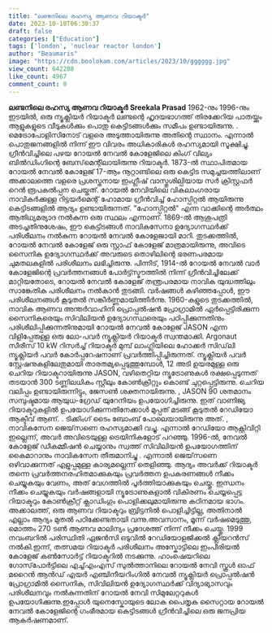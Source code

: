 ```yaml
---
title: "ലണ്ടനിലെ രഹസ്യ ആണവ റിയാക്ടർ"
date: 2023-10-10T06:30:37
draft: false
categories: ["Education"]
tags: ['london', 'nuclear reactor london']
author: "Beaumaris"
image: "https://cdn.boolokam.com/articles/2023/10/gggggg.jpg"
view_count: 642288
like_count: 4967
comment_count: 0
---
```


**ലണ്ടനിലെ രഹസ്യ ആണവ റിയാക്ടർ** **Sreekala Prasad** 1962-നും 1996-നും ഇടയിൽ, ഒരു ന്യൂക്ലിയർ റിയാക്ടർ ലണ്ടന്റെ ഹൃദയഭാഗത്ത് തിരക്കേറിയ പാതയ്ക്കും ആളുകളുടെ വീടുകൾക്കും പൊതു കെട്ടിടങ്ങൾക്കും സമീപം ഉണ്ടായിരുന്നു. . മെട്രോപോളിസിനോട് വളരെ അടുത്തായിരുന്നു അതിന്റെ സ്ഥാനം. എന്നാൽ പൊതുജനങ്ങളിൽ നിന്ന് ഈ വിവരം അധികാരികൾ രഹസ്യമായി സൂക്ഷിച്ചു. ഗ്രീൻവിച്ചിലെ പഴയ റോയൽ നേവൽ കോളേജിലെ കിംഗ് വില്യം ബിൽഡിംഗിന്റെ ബേസ്‌മെന്റിലായിരുന്നു റിയാക്ടർ. 1873-ൽ സ്ഥാപിതമായ റോയൽ നേവൽ കോളേജ് 17-ആം നൂറ്റാണ്ടിലെ ഒരു കെട്ടിട സമുച്ചയത്തിലാണ് അക്കാലത്തെ വളരെ പ്രശസ്തനായ ഇംഗ്ലീഷ് വാസ്തുശില്പിയായ സർ ക്രിസ്റ്റഫർ റെൻ രൂപകൽപ്പന ചെയ്തത്. റോയൽ നേവിയിലെ വികലാംഗരായ നാവികർക്കുള്ള റിട്ടയർമെന്റ് ഹോമായ ഗ്രീൻവിച്ച് ഹോസ്പിറ്റൽ ആയിരുന്നു കെട്ടിടങ്ങളിൽ ആദ്യം ഉണ്ടായിരുന്നത്. "ഹോസ്പിറ്റൽ" എന്ന വാക്കിന്റെ അർത്ഥം ആതിഥ്യമര്യാദ നൽകുന്ന ഒരു സ്ഥലം എന്നാണ്. 1869-ൽ ആശുപത്രി അടച്ചതിനുശേഷം, ഈ കെട്ടിടങ്ങൾ നാവികസേനാ ഉദ്യോഗസ്ഥർക്ക് പരിശീലനം നൽകുന്ന റോയൽ നേവൽ കോളേജായി മാറി. തുടക്കത്തിൽ, റോയൽ നേവൽ കോളേജ് ഒരു സ്റ്റാഫ് കോളേജ് മാത്രമായിരുന്നു, അവിടെ സൈനിക ഉദ്യോഗസ്ഥർക്ക് അവരുടെ തൊഴിലിന്റെ ഭരണപരമായ ചുമതലകളിൽ പരിശീലനം ലഭിച്ചിരുന്നു. പിന്നീട്, 1914-ൽ റോയൽ നേവൽ വാർ കോളേജിന്റെ പ്രവർത്തനങ്ങൾ പോർട്ട്സ്മൗത്തിൽ നിന്ന് ഗ്രീൻവിച്ചിലേക്ക് മാറ്റിയതോടെ, റോയൽ നേവൽ കോളേജ് തന്ത്രപരമായ നാവിക യുദ്ധത്തിലും സാങ്കേതിക പരിശീലനം നൽകാൻ തുടങ്ങി. വർഷങ്ങൾ കഴിഞ്ഞപ്പോൾ, ഈ പരിശീലനങ്ങൾ കൂടുതൽ സങ്കീർണ്ണമായിത്തീർന്നു. 1960-കളുടെ തുടക്കത്തിൽ, നാവിക ആണവ അന്തർവാഹിനി പ്രൊപ്പൽഷൻ പ്രോഗ്രാമിൽ ഏർപ്പെട്ടിരിക്കുന്ന സൈനികരെയും സിവിലിയൻ ഉദ്യോഗസ്ഥരെയും പഠിപ്പിക്കുന്നതിനും പരിശീലിപ്പിക്കുന്നതിനുമായി റോയൽ നേവൽ കോളേജ് JASON എന്ന വിളിപ്പേരുള്ള ഒരു ലോ-പവർ ന്യൂക്ലിയർ റിയാക്ടർ സ്വന്തമാക്കി. Argonaut സീരീസ് 10 kW റിസർച്ച് റിയാക്ടർ മുമ്പ് ലാംഗ്ലിയിലെ ഹോക്കർ സിഡ്‌ലി ന്യൂക്ലിയർ പവർ കോർപ്പറേഷനാണ് പ്രവർത്തിപ്പിച്ചിരുന്നത്. ന്യൂക്ലിയർ പവർ സ്റ്റേഷനുകളിലേതുമായി താരതമ്യപ്പെടുത്തുമ്പോൾ, 12 അടി ഉയരമുള്ള ഒരു ചെറിയ റിയാക്ടറായിരുന്നു JASON, വഴിതെറ്റിയ ന്യൂട്രോണുകൾ രക്ഷപ്പെടുന്നത് തടയാൻ 300 ടണ്ണിലധികം സ്റ്റീലും കോൺക്രീറ്റും കൊണ്ട് ചുറ്റപ്പെട്ടിരുന്നു. ചെറിയ വലിപ്പം ഉണ്ടായിരുന്നിട്ടും, ജേസൺ ശക്തനായിരുന്നു. , JASON 90 ശതമാനം സമ്പുഷ്ടമായ ആയുധ-ഗ്രേഡ് യുറേനിയം ഉപയോഗിച്ചിരുന്നു. ഇത് വാണിജ്യ റിയാക്ടറുകളിൽ ഉപയോഗിക്കുന്നതിനേക്കാൾ മുപ്പത് മടങ്ങ് കൂടുതൽ റേഡിയോ ആക്ടീവ് ആണ്. . ടിക്കിംഗ് ടൈം ബോംബ് പോലെയായിരുന്നു അത്. , നാവികസേന ജെയ്‌സണെ രഹസ്യമാക്കി വച്ചു. എന്നാൽ റേഡിയോ ആക്റ്റിവിറ്റി ഇല്ലെന്ന്, അവർ അവിടെയുള്ള ട്രെയിനികളോട് പറഞ്ഞു. 1996-ൽ, നേവൽ കോളേജ് ഡീകമ്മീഷൻ ചെയ്യാനും സ്വത്ത് സിവിലിയൻ ഉപയോഗത്തിന് കൈമാറാനും നാവികസേന തീരുമാനിച്ചു . എന്നാൽ ജെയ്‌സണെ ഒഴിവാക്കുന്നത് എളുപ്പമുള്ള കാര്യമല്ലെന്ന് തെളിഞ്ഞു. ആദ്യം അവർക്ക് റിയാക്ടർ തന്നെ പ്രവർത്തനരഹിതമാക്കുകയും പ്രവർത്തന ഉപകരണങ്ങൾ നീക്കം ചെയ്യുകയും വേണം, അത് വേഗത്തിൽ പൂർത്തിയാക്കുകയും ചെയ്തു. ഇന്ധനം നീക്കം ചെയ്യുകയും വർഷങ്ങളായി ന്യൂട്രോണുകളാൽ വികിരണം ചെയ്യപ്പെട്ട റിയാക്ടറും കോൺക്രീറ്റ് ക്ലാഡിംഗും പൊളിക്കലുമായിരുന്നു കഠിനമായ ഭാഗം. അക്കാലത്ത്, ഒരു ആണവ റിയാക്ടറും ബ്രിട്ടനിൽ പൊളിച്ചിട്ടില്ല, അതിനാൽ എല്ലാം ആദ്യം മുതൽ പഠിക്കേണ്ടതായി വന്നു.അവസാനം, മൂന്ന് വർഷമെടുത്തു, മൊത്തം 270 ടൺ ആണവ മാലിന്യം പ്രദേശത്ത് നിന്ന് നീക്കം ചെയ്തു. 1999 നവംബറിൽ പരിസ്ഥിതി ഏജൻസി ഒടുവിൽ റേഡിയോളജിക്കൽ ക്ലിയറൻസ് നൽകി.ഇന്ന്, തത്സമയ റിയാക്ടർ പരിശീലനം അസ്കോട്ടിലെ ഇംപീരിയൽ കോളേജ് കൺസോർട്ട് റിയാക്ടറിൽ നടക്കുന്നു. ഹാംഷെയറിലെ ഗോസ്‌പോർട്ടിലെ എച്ച്എംഎസ് സുൽത്താനിലെ റോയൽ നേവി സ്കൂൾ ഓഫ് മറൈൻ ആൻഡ് എയർ എഞ്ചിനീയറിംഗിൽ നേവൽ ന്യൂക്ലിയർ പ്രൊപ്പൽഷൻ പ്രോഗ്രാമിൽ സൈനിക, സിവിലിയൻ ഉദ്യോഗസ്ഥർക്ക് വിദ്യാഭ്യാസവും പരിശീലനവും നൽകുന്നതിന് റോയൽ നേവി സിമുലേറ്ററുകൾ ഉപയോഗിക്കുന്നു.ഇപ്പോൾ യുനെസ്കോയുടെ ലോക പൈതൃക സൈറ്റായ റോയൽ നേവൽ കോളേജിന്റെ ഗംഭീരമായ കെട്ടിടങ്ങൾ ഗ്രീൻവിച്ചിലെ ഒരു ജനപ്രിയ ആകർഷണമാണ്.
